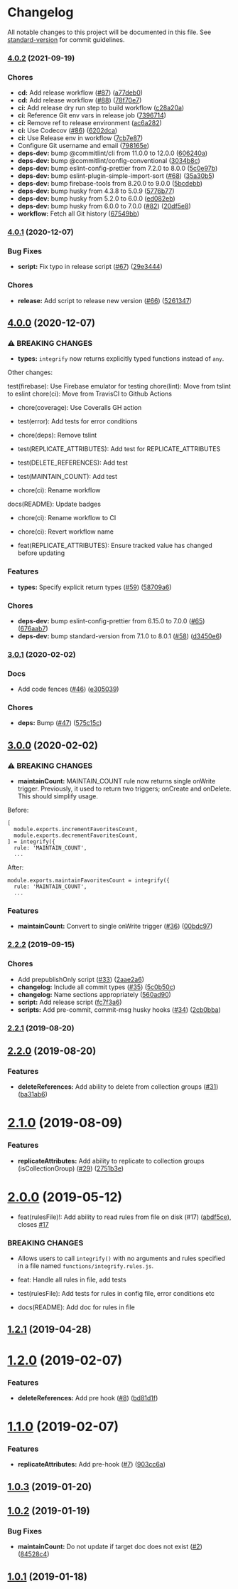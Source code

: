 # Changelog

All notable changes to this project will be documented in this file. See [standard-version](https://github.com/conventional-changelog/standard-version) for commit guidelines.

### [4.0.2](https://github.com/anishkny/integrify/compare/v4.0.1...v4.0.2) (2021-09-19)


### Chores

* **cd:** Add release workflow ([#87](https://github.com/anishkny/integrify/issues/87)) ([a77deb0](https://github.com/anishkny/integrify/commit/a77deb0af241097128b873429651f0715b715214))
* **cd:** Add release workflow ([#88](https://github.com/anishkny/integrify/issues/88)) ([78f70e7](https://github.com/anishkny/integrify/commit/78f70e7ab2a0d24b8c2e8f08de32ed98e5b91828))
* **ci:** Add release dry run step to build workflow ([c28a20a](https://github.com/anishkny/integrify/commit/c28a20a467bff3e6d8cebe576a97f34a61aeaea9))
* **ci:** Reference Git env vars in release job ([7396714](https://github.com/anishkny/integrify/commit/7396714de6975da65fb6ec15dc14101586675850))
* **ci:** Remove ref to release environment ([ac6a282](https://github.com/anishkny/integrify/commit/ac6a282c8691c94d854fd6ba8802cb896530e3ab))
* **ci:** Use Codecov ([#86](https://github.com/anishkny/integrify/issues/86)) ([6202dca](https://github.com/anishkny/integrify/commit/6202dcac0d9a083b3769d630eac8c1a407ef6783))
* **ci:** Use Release env in workflow ([7cb7e87](https://github.com/anishkny/integrify/commit/7cb7e874e2130ac401e17e39c0c6b80636e95ab6))
* Configure Git username and email ([798165e](https://github.com/anishkny/integrify/commit/798165e1dedf0931b10770cd82dc02ea591c65ca))
* **deps-dev:** bump @commitlint/cli from 11.0.0 to 12.0.0 ([606240a](https://github.com/anishkny/integrify/commit/606240a8516002db9d8a59cd10ed1dadd1b7a539))
* **deps-dev:** bump @commitlint/config-conventional ([3034b8c](https://github.com/anishkny/integrify/commit/3034b8c46c83690a59a3f92a919ba01ee367e48c))
* **deps-dev:** bump eslint-config-prettier from 7.2.0 to 8.0.0 ([5c0e97b](https://github.com/anishkny/integrify/commit/5c0e97b48270a7484e731d2a2bd8777f3382f197))
* **deps-dev:** bump eslint-plugin-simple-import-sort ([#68](https://github.com/anishkny/integrify/issues/68)) ([35a30b5](https://github.com/anishkny/integrify/commit/35a30b5711b529736e8a38a1a5781861505c8063))
* **deps-dev:** bump firebase-tools from 8.20.0 to 9.0.0 ([5bcdebb](https://github.com/anishkny/integrify/commit/5bcdebbc1b9cf98b6dddab4176339340077b4f7d))
* **deps-dev:** bump husky from 4.3.8 to 5.0.9 ([5776b77](https://github.com/anishkny/integrify/commit/5776b778789e5338f98ecce8f463f522807c0198))
* **deps-dev:** bump husky from 5.2.0 to 6.0.0 ([ed082eb](https://github.com/anishkny/integrify/commit/ed082eb86ae791413a507da6f012cbe5ea2d77f2))
* **deps-dev:** bump husky from 6.0.0 to 7.0.0 ([#82](https://github.com/anishkny/integrify/issues/82)) ([20df5e8](https://github.com/anishkny/integrify/commit/20df5e8846db29bf008fc2bb884182a0c55cf990))
* **workflow:** Fetch all Git history ([67549bb](https://github.com/anishkny/integrify/commit/67549bba727dc8879732fab45ee1891656f800b2))

### [4.0.1](https://github.com/anishkny/integrify/compare/v4.0.0...v4.0.1) (2020-12-07)


### Bug Fixes

* **script:** Fix typo in release script ([#67](https://github.com/anishkny/integrify/issues/67)) ([29e3444](https://github.com/anishkny/integrify/commit/29e344445fbde4f64d5b7971d2e83ec0bcaabe5d))


### Chores

* **release:** Add script to release new version ([#66](https://github.com/anishkny/integrify/issues/66)) ([5261347](https://github.com/anishkny/integrify/commit/5261347d14d48f98fb0a7c30333cd06a0ff22939))

## [4.0.0](https://github.com/anishkny/integrify/compare/v3.0.1...v4.0.0) (2020-12-07)


### ⚠ BREAKING CHANGES

* **types:** `integrify` now returns explicitly typed functions
instead of `any`.

Other changes:

test(firebase): Use Firebase emulator for testing
chore(lint): Move from tslint to eslint
chore(ci): Move from TravisCI to Github Actions

* chore(coverage): Use Coveralls GH action

* test(error): Add tests for error conditions

* chore(deps): Remove tslint

* test(REPLICATE_ATTRIBUTES): Add test for REPLICATE_ATTRIBUTES

* test(DELETE_REFERENCES): Add test

* test(MAINTAIN_COUNT): Add test

* chore(ci): Rename workflow

docs(README): Update badges

* chore(ci): Rename workflow to CI

* chore(ci): Revert workflow name

* feat(REPLICATE_ATTRIBUTES): Ensure tracked value has changed before updating

### Features

* **types:** Specify explicit return types ([#59](https://github.com/anishkny/integrify/issues/59)) ([58709a6](https://github.com/anishkny/integrify/commit/58709a6f4200315eae6e2d907099f1b7644de2e5))


### Chores

* **deps-dev:** bump eslint-config-prettier from 6.15.0 to 7.0.0 ([#65](https://github.com/anishkny/integrify/issues/65)) ([676aab7](https://github.com/anishkny/integrify/commit/676aab7cd578c7dbf7cca5d5814b6cf5affb6b53))
* **deps-dev:** bump standard-version from 7.1.0 to 8.0.1 ([#58](https://github.com/anishkny/integrify/issues/58)) ([d3450e6](https://github.com/anishkny/integrify/commit/d3450e65907ece4c5d87f7fcb1a0c38b807d11f0))

### [3.0.1](https://github.com/anishkny/integrify/compare/v3.0.0...v3.0.1) (2020-02-02)


### Docs

* Add code fences ([#46](https://github.com/anishkny/integrify/issues/46)) ([e305039](https://github.com/anishkny/integrify/commit/e3050398d525ad574d77a20b768410249bf1b995))


### Chores

* **deps:** Bump ([#47](https://github.com/anishkny/integrify/issues/47)) ([575c15c](https://github.com/anishkny/integrify/commit/575c15c73755dc9765c8826619a277a500b0416f))

## [3.0.0](https://github.com/anishkny/integrify/compare/v2.2.2...v3.0.0) (2020-02-02)


### ⚠ BREAKING CHANGES

* **maintainCount:** MAINTAIN_COUNT rule now returns single onWrite trigger.
Previously, it used to return two triggers; onCreate and onDelete.
This should simplify usage.

Before:

```
[
  module.exports.incrementFavoritesCount,
  module.exports.decrementFavoritesCount,
] = integrify({
  rule: 'MAINTAIN_COUNT',
  ...
```

After:

```
module.exports.maintainFavoritesCount = integrify({
  rule: 'MAINTAIN_COUNT',
  ...
```

### Features

* **maintainCount:** Convert to single onWrite trigger ([#36](https://github.com/anishkny/integrify/issues/36)) ([00bdc97](https://github.com/anishkny/integrify/commit/00bdc978b8663dd9d33cdd3e63299be6ef95bf94))

### [2.2.2](https://github.com/anishkny/integrify/compare/v2.2.1...v2.2.2) (2019-09-15)


### Chores

* Add prepublishOnly script ([#33](https://github.com/anishkny/integrify/issues/33)) ([2aae2a6](https://github.com/anishkny/integrify/commit/2aae2a6))
* **changelog:** Include all commit types ([#35](https://github.com/anishkny/integrify/issues/35)) ([5c0b50c](https://github.com/anishkny/integrify/commit/5c0b50c))
* **changelog:** Name sections appropriately ([560ad90](https://github.com/anishkny/integrify/commit/560ad90))
* **script:** Add release script ([fc7f3a6](https://github.com/anishkny/integrify/commit/fc7f3a6))
* **scripts:** Add pre-commit, commit-msg husky hooks ([#34](https://github.com/anishkny/integrify/issues/34)) ([2cb0bba](https://github.com/anishkny/integrify/commit/2cb0bba))

### [2.2.1](https://github.com/anishkny/integrify/compare/v2.2.0...v2.2.1) (2019-08-20)

## [2.2.0](https://github.com/anishkny/integrify/compare/v2.1.0...v2.2.0) (2019-08-20)


### Features

* **deleteReferences:** Add ability to delete from collection groups ([#31](https://github.com/anishkny/integrify/issues/31)) ([ba31ab6](https://github.com/anishkny/integrify/commit/ba31ab6))

# [2.1.0](https://github.com/anishkny/integrify/compare/v2.0.0...v2.1.0) (2019-08-09)


### Features

* **replicateAttributes:** Add ability to replicate to collection groups (isCollectionGroup) ([#29](https://github.com/anishkny/integrify/issues/29)) ([2751b3e](https://github.com/anishkny/integrify/commit/2751b3e))



# [2.0.0](https://github.com/anishkny/integrify/compare/v1.2.1...v2.0.0) (2019-05-12)


* feat(rulesFile)!: Add ability to read rules from file on disk (#17) ([abdf5ce](https://github.com/anishkny/integrify/commit/abdf5ce)), closes [#17](https://github.com/anishkny/integrify/issues/17)


### BREAKING CHANGES

* Allows users to call `integrify()` with no arguments and rules specified in a file named `functions/integrify.rules.js`.

* feat: Handle all rules in file, add tests

* test(rulesFile): Add tests for rules in config file, error conditions etc

* docs(README): Add doc for rules in file



## [1.2.1](https://github.com/anishkny/integrify/compare/v1.2.0...v1.2.1) (2019-04-28)



<a name="1.2.0"></a>
# [1.2.0](https://github.com/anishkny/integrify/compare/v1.1.0...v1.2.0) (2019-02-07)


### Features

* **deleteReferences:** Add pre hook ([#8](https://github.com/anishkny/integrify/issues/8)) ([bd81d1f](https://github.com/anishkny/integrify/commit/bd81d1f))



<a name="1.1.0"></a>
# [1.1.0](https://github.com/anishkny/integrify/compare/v1.0.3...v1.1.0) (2019-02-07)


### Features

* **replicateAttributes:** Add pre-hook ([#7](https://github.com/anishkny/integrify/issues/7)) ([903cc6a](https://github.com/anishkny/integrify/commit/903cc6a))



<a name="1.0.3"></a>
## [1.0.3](https://github.com/anishkny/integrify/compare/v1.0.2...v1.0.3) (2019-01-20)



<a name="1.0.2"></a>
## [1.0.2](https://github.com/anishkny/integrify/compare/v1.0.1...v1.0.2) (2019-01-19)


### Bug Fixes

* **maintainCount:** Do not update if target doc does not exist ([#2](https://github.com/anishkny/integrify/issues/2)) ([84528c4](https://github.com/anishkny/integrify/commit/84528c4))



<a name="1.0.1"></a>
## [1.0.1](https://github.com/anishkny/integrify/compare/v1.0.0...v1.0.1) (2019-01-18)
